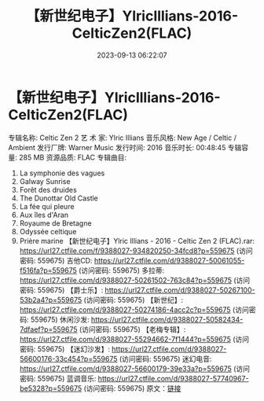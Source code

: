 ﻿---
title: 【新世纪电子】YlricIllians-2016-CelticZen2(FLAC)
date: 2023-09-13 06:22:07
categories: 古典音乐、新世纪、纯音雅乐
tags: 纯音雅乐
---
# 【新世纪电子】YlricIllians-2016-CelticZen2(FLAC)

专辑名称: Celtic Zen 2
艺 术 家: Ylric Illians
音乐风格: New Age / Celtic / Ambient
发行厂牌: Warner Music
发行时间: 2016
音乐时长: 00:48:45
专辑容量: 285 MB
资源品质: FLAC
专辑曲目:
01. La symphonie des vagues
02. Galway Sunrise
03. Forêt des druides
04. The Dunottar Old Castle
05. La fée qui pleure
06. Aux îles d'Aran
07. Royaume de Bretagne
08. Odyssée celtique
09. Prière marine
【新世纪电子】Ylric Illians - 2016 - Celtic Zen 2 (FLAC).rar: https://url27.ctfile.com/f/9388027-934820250-34fcd8?p=559675
(访问密码: 559675)
吉他CD: https://url27.ctfile.com/d/9388027-50061055-f516fa?p=559675
(访问密码: 559675)
多拉蒂: https://url27.ctfile.com/d/9388027-50261502-763c84?p=559675
(访问密码: 559675)
【爵士乐】: https://url27.ctfile.com/d/9388027-50267100-53b2a4?p=559675
(访问密码: 559675)
【新世纪】: https://url27.ctfile.com/d/9388027-50274186-4acc2c?p=559675
(访问密码: 559675)
休闲沙发: https://url27.ctfile.com/d/9388027-50582434-7dfaef?p=559675
(访问密码: 559675)
【老梅专辑】: https://url27.ctfile.com/d/9388027-55294662-7f1444?p=559675
(访问密码: 559675)
【迷幻沙发】: https://url27.ctfile.com/d/9388027-56600176-33c454?p=559675
(访问密码: 559675)
迷幻电音: https://url27.ctfile.com/d/9388027-56600179-39e33a?p=559675
(访问密码: 559675)
蓝调音乐: https://url27.ctfile.com/d/9388027-57740967-be5328?p=559675
(访问密码: 559675)
原文：[链接](https://blog.sina.com.cn/s/blog_1647c7e76010313fa.html)
